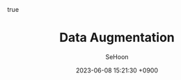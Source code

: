 ---
title: Data Augmentation
author: SeHoon
date: 2023-06-08 15:21:30 +0900
categories: [Machine Learning, ML_Theory]
tags: [deep learning, python]
math: true
mermaid: true
---
